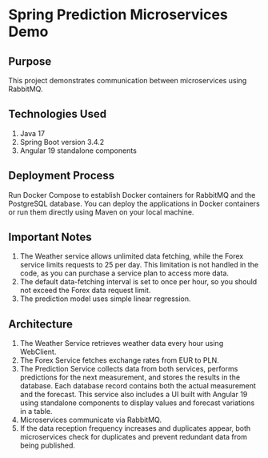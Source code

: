 # Spring Prediction Microservices Demo
## Purpose
This project demonstrates communication between microservices using RabbitMQ.

## Technologies Used
1. Java 17
2. Spring Boot version 3.4.2
3. Angular 19 standalone components

## Deployment Process
Run Docker Compose to establish Docker containers for RabbitMQ and the PostgreSQL database.
You can deploy the applications in Docker containers or run them directly using Maven on your local machine.

## Important Notes
1. The Weather service allows unlimited data fetching, while the Forex service limits requests to 25 per day. This limitation is not handled in the code, as you can purchase a service plan to access more data.
2. The default data-fetching interval is set to once per hour, so you should not exceed the Forex data request limit.
3. The prediction model uses simple linear regression.

## Architecture
1. The Weather Service retrieves weather data every hour using WebClient.
2. The Forex Service fetches exchange rates from EUR to PLN.
3. The Prediction Service collects data from both services, performs predictions for the next measurement, and stores the results in the database. Each database record contains both the actual measurement and the forecast. This service also includes a UI built with Angular 19 using standalone components to display values and forecast variations in a table.
4. Microservices communicate via RabbitMQ.
5. If the data reception frequency increases and duplicates appear, both microservices check for duplicates and prevent redundant data from being published.
